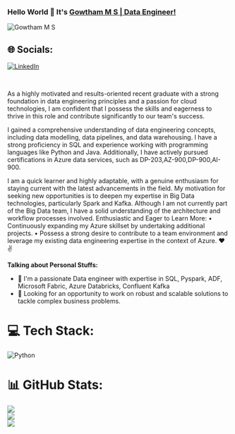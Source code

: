 ### Hello World 👋 It's [Gowtham M S | Data Engineer!](https://github.com/gowthamsankar43/)

<p align="left"> <img src="https://komarev.com/ghpvc/?username=gowthamsankar43&label=Profile%20views&color=0e75b6&style=flat" alt="Gowtham M S" /> </p>

## 🌐 Socials:
[![LinkedIn](https://img.shields.io/badge/LinkedIn-%230077B5.svg?logo=linkedin&logoColor=white)](https://www.linkedin.com/in/gowtham-m-s/) 
<br />

<br />

As a highly motivated and results-oriented recent graduate with a strong foundation in data engineering principles and a passion for cloud technologies, I am confident that I possess the skills and eagerness to thrive in this role and contribute significantly to our team's success. 

I gained a comprehensive understanding of data engineering concepts, including data modelling, data pipelines, and data warehousing. I have a strong proficiency in SQL and experience working with programming languages like Python and Java. Additionally, I have actively pursued certifications in Azure data services, such as DP-203,AZ-900,DP-900,AI-900. 

I am a quick learner and highly adaptable, with a genuine enthusiasm for staying current with the latest advancements in the field. 
My motivation for seeking new opportunities is to deepen my expertise in Big Data technologies, particularly Spark and Kafka. Although I am not currently part of the Big Data team, I have a solid understanding of the architecture and workflow processes involved.
Enthusiastic and Eager to Learn More:
 • Continuously expanding my Azure skillset by undertaking additional projects. 
• Possess a strong desire to contribute to a team environment and leverage my existing data engineering expertise in the context of Azure. 
❤✌




**Talking about Personal Stuffs:**

- 🔭 I'm a passionate Data engineer with expertise in SQL, Pyspark, ADF, Microsoft Fabric, Azure Databricks, Confluent Kafka
- 🌱 Looking for an opportunity to work on robust and scalable solutions to tackle complex business problems.



# 💻 Tech Stack:
![Python](https://img.shields.io/badge/python-3670A0?style=for-the-badge&logo=python&logoColor=ffdd54) 


# 📊 GitHub Stats:
![](https://github-readme-stats.vercel.app/api?username=gowthamsankar43&theme=dark&hide_border=false&include_all_commits=false&count_private=false)<br/>
![](https://github-readme-streak-stats.herokuapp.com/?user=gowthamsankar43&theme=dark&hide_border=false)<br/>
![](https://github-readme-stats.vercel.app/api/top-langs/?username=gowthamsankar43&theme=dark&hide_border=false&include_all_commits=false&count_private=false&layout=compact)

